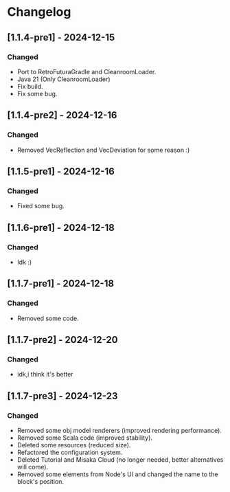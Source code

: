 # Changelog

## [1.1.4-pre1] - 2024-12-15

### Changed
- Port to RetroFuturaGradle and CleanroomLoader.
- Java 21 (Only CleanroomLoader)
- Fix build.
- Fix some bug.

## [1.1.4-pre2] - 2024-12-16

### Changed
- Removed VecReflection and VecDeviation for some reason :)

## [1.1.5-pre1] - 2024-12-16

### Changed
- Fixed some bug.

## [1.1.6-pre1] - 2024-12-18

### Changed
- Idk :)

## [1.1.7-pre1] - 2024-12-18

### Changed
- Removed some code.

## [1.1.7-pre2] - 2024-12-20

### Changed
- idk,i think it's better

## [1.1.7-pre3] - 2024-12-23

### Changed
- Removed some obj model renderers (improved rendering performance).
- Removed some Scala code (improved stability).
- Deleted some resources (reduced size).
- Refactored the configuration system.
- Deleted Tutorial and Misaka Cloud (no longer needed, better alternatives will come).
- Removed some elements from Node's UI and changed the name to the block's position.